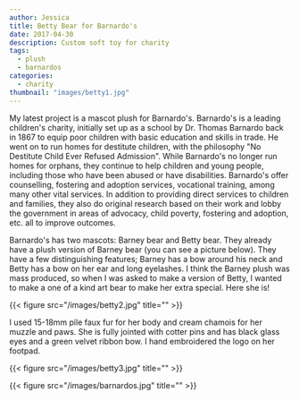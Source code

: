 ```yaml
---
author: Jessica
title: Betty Bear for Barnardo's
date: 2017-04-30
description: Custom soft toy for charity
tags:
  - plush
  - barnardos
categories:
  - charity
thumbnail: "images/betty1.jpg"
---
```


My latest project is a mascot plush for Barnardo's.  Barnardo's is a leading children's charity, initially set up as a school by Dr. Thomas Barnardo back in 1867 to equip poor children with basic education and skills in trade. He went on to run homes for destitute children, with the philosophy "No Destitute Child Ever Refused Admission".  While Barnardo's no longer run homes for orphans, they continue to help children and young people, including those who have been abused or have disabilities. Barnardo's offer counselling, fostering and adoption services, vocational training, among many other vital services. In addition to providing direct services to children and families, they also do original research based on their work and lobby the government in areas of advocacy, child poverty, fostering and adoption, etc. all to improve outcomes. 

Barnardo's has two mascots:  Barney bear and Betty bear. They already have a plush version of Barney bear (you can see a picture below). They have a few distinguishing features;  Barney has a bow around his neck and Betty has a bow on her ear and long eyelashes. I think the Barney plush was mass produced, so  when I was asked to make a version of Betty, I wanted to make a one of a kind art bear to make her extra special. Here she is!

{{< figure src="/images/betty2.jpg" title="" >}}

I used 15-18mm pile faux fur for her body and cream chamois for her muzzle and paws. She is fully jointed with cotter pins and has black glass eyes and a green velvet ribbon bow. I hand embroidered the logo on her footpad. 

{{< figure src="/images/betty3.jpg" title="" >}}

{{< figure src="/images/barnardos.jpg" title="" >}}